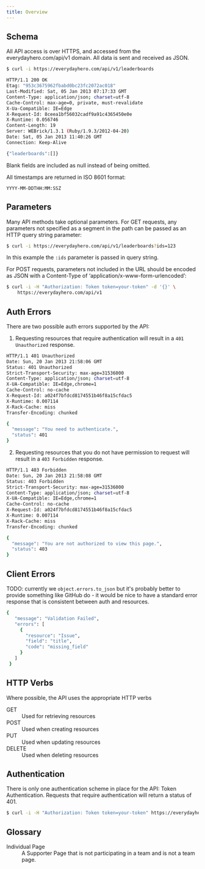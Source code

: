 ```yaml
---
title: Overview
---
```


## Schema

All API access is over HTTPS, and accessed from the everydayhero.com/api/v1 domain. All data is sent and received as JSON.

``` sh
$ curl -i https://everydayhero.com/api/v1/leaderboards

HTTP/1.1 200 OK
Etag: "953c3675962fbabd0bc23fc2072ac018"
Last-Modified: Sat, 05 Jan 2013 07:17:33 GMT
Content-Type: application/json; charset=utf-8
Cache-Control: max-age=0, private, must-revalidate
X-Ua-Compatible: IE=Edge
X-Request-Id: 8ceea1bf56032cadf9a91c4365450e0e
X-Runtime: 0.056746
Content-Length: 19
Server: WEBrick/1.3.1 (Ruby/1.9.3/2012-04-20)
Date: Sat, 05 Jan 2013 11:40:26 GMT
Connection: Keep-Alive

{"leaderboards":[]}
```

Blank fields are included as null instead of being omitted.

All timestamps are returned in ISO 8601 format:

```
YYYY-MM-DDTHH:MM:SSZ
```

## Parameters

Many API methods take optional parameters. For GET requests, any
parameters not specified as a segment in the path can be passed as an
HTTP query string parameter:

``` sh
$ curl -i https://everydayhero.com/api/v1/leaderboards?ids=123
```

In this example the `:ids` parameter is passed in query string.

For POST requests, parameters not included in the URL should be encoded
as JSON with a Content-Type of ‘application/x-www-form-urlencoded’:

``` sh
$ curl -i -H "Authorization: Token token=your-token" -d '{}' \
    https://everydayhero.com/api/v1
```

## Auth Errors

There are two possible auth errors supported by the API:

1. Requesting resources that require authentication will result in a
`401 Unauthorized` response.

``` sh
HTTP/1.1 401 Unauthorized
Date: Sun, 20 Jan 2013 21:58:06 GMT
Status: 401 Unauthorized
Strict-Transport-Security: max-age=31536000
Content-Type: application/json; charset=utf-8
X-UA-Compatible: IE=Edge,chrome=1
Cache-Control: no-cache
X-Request-Id: a024f7bfdcd8174551b46f8a15cfdac5
X-Runtime: 0.007114
X-Rack-Cache: miss
Transfer-Encoding: chunked

{
  "message": "You need to authenticate.",
  "status": 401
}
```

2. Requesting resources that you do not have permission to request will
result in a `403 Forbidden` response.

``` sh
HTTP/1.1 403 Forbidden
Date: Sun, 20 Jan 2013 21:58:08 GMT
Status: 403 Forbidden
Strict-Transport-Security: max-age=31536000
Content-Type: application/json; charset=utf-8
X-UA-Compatible: IE=Edge,chrome=1
Cache-Control: no-cache
X-Request-Id: a024f7bfdcd8174551b46f8a15cfdac5
X-Runtime: 0.007114
X-Rack-Cache: miss
Transfer-Encoding: chunked

{
  "message": "You are not authorized to view this page.",
  "status": 403
}
```

## Client Errors

TODO: currently we `object.errors.to_json` but it's probably better to
provide something like GitHub do - it would be nice to have a standard
error response that is consistent between auth and resources.

``` sh
{
   "message": "Validation Failed",
   "errors": [
     {
       "resource": "Issue",
       "field": "title",
       "code": "missing_field"
     }
   ]
 }
```

## HTTP Verbs

Where possible, the API uses the appropriate HTTP verbs

<dl>
  <dt>GET</dt>
  <dd>Used for retrieving resources</dd>
  <dt>POST</dt>
  <dd>Used when creating resources</dd>
  <dt>PUT</dt>
  <dd>Used when updating resources</dd>
  <dt>DELETE</dt>
  <dd>Used when deleting resources</dd>
</dl>

## Authentication

There is only one authentication scheme in place for the API: Token Authentication. Requests that require authentication will return a status of 401.

``` sh
$ curl -i -H "Authorization: Token token=your-token" https://everydayhero.com/api/v1
```

## Glossary

<dl>
  <dt>Individual Page</dt>
  <dd>A Supporter Page that is not participating in a team and is not a
team page.</dd>
</dl>
